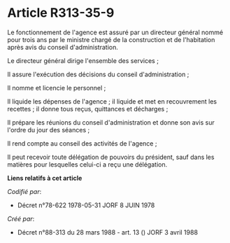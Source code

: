 # Article R313-35-9

Le fonctionnement de l'agence est assuré par un directeur général nommé pour trois ans par le ministre chargé de la
construction et de l'habitation après avis du conseil d'administration.

Le directeur général dirige l'ensemble des services ;

Il assure l'exécution des décisions du conseil d'administration ;

Il nomme et licencie le personnel ;

Il liquide les dépenses de l'agence ; il liquide et met en recouvrement les recettes ; il donne tous reçus, quittances et
décharges ;

Il prépare les réunions du conseil d'administration et donne son avis sur l'ordre du jour des séances ;

Il rend compte au conseil des activités de l'agence ;

Il peut recevoir toute délégation de pouvoirs du président, sauf dans les matières pour lesquelles celui-ci a reçu une
délégation.

**Liens relatifs à cet article**

_Codifié par_:

  - Décret n°78-622 1978-05-31 JORF 8 JUIN 1978

_Créé par_:

  - Décret n°88-313 du 28 mars 1988 - art. 13 () JORF 3 avril 1988
